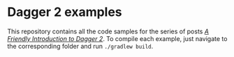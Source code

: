 # Dagger 2 examples

This repository contains all the code samples for the series of posts *[A
Friendly Introduction to Dagger 2][1]*. To compile each example, just navigate
to the corresponding folder and run `./gradlew build`.

[1]: https://medium.com/@isoron/a-friendly-introduction-to-dagger-2-part-1-dbdf2f3fb17b#.q0ggdnni2
